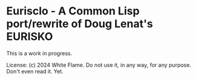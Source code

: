 # Eurisclo - A Common Lisp port/rewrite of Doug Lenat's EURISKO

This is a work in progress.

License: (c) 2024 White Flame. Do not use it, in any way, for any purpose. Don't even read it. Yet.
